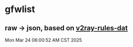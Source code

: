 # gfwlist
## raw -> json, based on [v2ray-rules-dat](https://github.com/Loyalsoldier/v2ray-rules-dat)
Mon Mar 24 06:00:52 AM CST 2025

